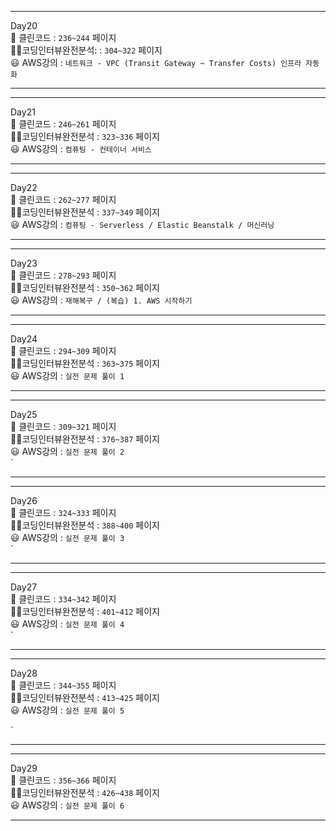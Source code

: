 

-----
Day20 
<br>
📕    클린코드       : `236~244` 페이지<br>
👨‍💻코딩인터뷰완전분석: : `304~322` 페이지<br>
😃    AWS강의       : `네트워크 - VPC (Transit Gateway ~ Transfer Costs) 인프라 자동화`<br>

-----

-----
Day21
<br>
📕    클린코드       : `246~261` 페이지 <br>
👨‍💻코딩인터뷰완전분석 : `323~336` 페이지 <br>
😃    AWS강의       : `컴퓨팅 - 컨테이너 서비스` <br>

---

---
Day22
<br>
📕    클린코드       : `262~277` 페이지<br>
👨‍💻코딩인터뷰완전분석 : `337~349` 페이지<br>
😃    AWS강의       : `컴퓨팅 - Serverless / Elastic Beanstalk / 머신러닝
` <br>

---

---
Day23<br>
📕    클린코드       : `278~293` 페이지<br>
👨‍💻코딩인터뷰완전분석 : `350~362` 페이지<br>
😃    AWS강의       : `재해복구 / (복습) 1. AWS 시작하기`<br>

---

---
Day24<br>
📕    클린코드       : `294~309` 페이지<br>
👨‍💻코딩인터뷰완전분석 : `363~375` 페이지<br>
😃    AWS강의       : `실전 문제 풀이 1`<br>

---

---
Day25<br>
📕    클린코드       : `309~321` 페이지<br>
👨‍💻코딩인터뷰완전분석 : `376~387` 페이지<br>
😃    AWS강의       : `실전 문제 풀이 2`<br>
`<br>

---

---
Day26<br>
📕    클린코드       : `324~333` 페이지<br>
👨‍💻코딩인터뷰완전분석 : `388~400` 페이지<br>
😃    AWS강의       : `실전 문제 풀이 3`<br>
`<br>

---

---
Day27<br>
📕    클린코드       : `334~342` 페이지<br>
👨‍💻코딩인터뷰완전분석 : `401~412` 페이지<br>
😃    AWS강의       : `실전 문제 풀이 4`<br>
`<br>

---

---
Day28<br>
📕    클린코드       : `344~355` 페이지<br>
👨‍💻코딩인터뷰완전분석 : `413~425` 페이지<br>
😃    AWS강의       : `실전 문제 풀이 5`<br>

`<br>

---

---
Day29<br>
📕    클린코드       : `356~366` 페이지<br>
👨‍💻코딩인터뷰완전분석 : `426~438` 페이지<br>
😃    AWS강의       : `실전 문제 풀이 6`<br>

---

